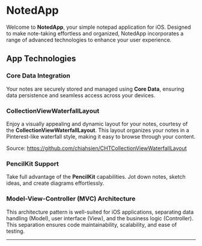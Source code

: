 # NotedApp

Welcome to **NotedApp**, your simple notepad application for iOS. Designed to make note-taking effortless and organized, NotedApp incorporates a range of advanced technologies to enhance your user experience.

## App Technologies

### **Core Data Integration**
Your notes are securely stored and managed using **Core Data**, ensuring data persistence and seamless access across your devices.

### **CollectionViewWaterfallLayout**
Enjoy a visually appealing and dynamic layout for your notes, courtesy of the **CollectionViewWaterfallLayout**. This layout organizes your notes in a Pinterest-like waterfall style, making it easy to browse through your content.

Source: https://github.com/chiahsien/CHTCollectionViewWaterfallLayout

### **PencilKit Support**
Take full advantage of the **PencilKit** capabilities. Jot down notes, sketch ideas, and create diagrams effortlessly.

### **Model-View-Controller (MVC) Architecture**
This architecture pattern is well-suited for iOS applications, separating data handling (Model), user interface (View), and the business logic (Controller). This separation ensures code maintainability, scalability, and ease of testing.

---
